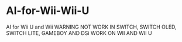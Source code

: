 # AI-for-Wii-Wii-U
AI for Wii U and Wii
WARNING NOT WORK IN SWITCH, SWITCH OLED, SWITCH LITE, GAMEBOY AND DSi
WORK ON WII AND WII U
